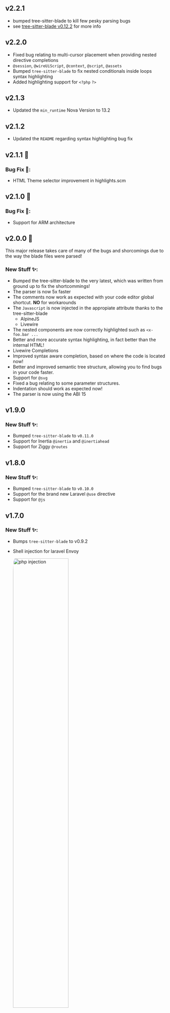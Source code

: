 ## v2.2.1

- bumped tree-sitter-blade to kill few pesky parsing bugs
- see
  [tree-sitter-blade v0.12.2](https://github.com/EmranMR/tree-sitter-blade/releases/tag/v0.12.2)
  for more info

## v2.2.0

- Fixed bug relating to multi-cursor placement when providing nested directive
  completions
- `@session`, `@wireUiScript`, `@context`, `@script`, `@assets`
- Bumped `tree-sitter-blade` to fix nested conditionals inside loops syntax
  highlighting
- Added highlighting support for `<?php` `?>`

## v2.1.3

- Updated the `min_runtime` Nova Version to 13.2

## v2.1.2

- Updated the `README` regarding syntax highlighting bug fix

## v2.1.1 🚀

### Bug Fix 🐞:

- HTML Theme selector improvement in highlights.scm

## v2.1.0 🚀

### Bug Fix 🐞:

- Support for ARM architecture

## v2.0.0 🚀

This major release takes care of many of the bugs and shorcomings due to the way
the blade files were parsed!

### New Stuff ✨:

- Bumped the tree-sitter-blade to the very latest, which was written from ground
  up to fix the shortcommings!
- The parser is now 5x faster
- The comments now work as expected with your code editor global shortcut.
  **NO** for workarounds
- The `Javascript` is now injected in the appropiate attribute thanks to the
  tree-sitter-blade
  - AlpineJS
  - Livewire
- The nested components are now correctly highlighted such as `<x-foo.bar ...`
- Better and more accurate syntax highlighting, in fact better than the internal
  HTML!
- Livewire Completions
- Improved syntax aware completion, based on where the code is located now!
- Better and improved semantic tree structure, allowing you to find bugs in your
  code faster.
- Support for `@svg`
- Fixed a bug relating to some parameter structures.
- Indentation should work as expected now!
- The parser is now using the ABI 15

## v1.9.0

### New Stuff ✨:

- Bumped `tree-sitter-blade` to `v0.11.0`
- Support for Inertia `@inertia` and `@inertiahead`
- Support for Ziggy `@routes`

## v1.8.0

### New Stuff ✨:

- Bumped `tree-sitter-blade` to `v0.10.0`
- Support for the brand new Laravel `@use` directive
- Support for `@js`

## v1.7.0

### New Stuff ✨:

- Bumps `tree-sitter-blade` to v0.9.2
- Shell injection for laravel Envoy

  <img src="https://github.com/EmranMR/Laravel-Nova-Extension/blob/main/Images/Envoy%20Injection.png?raw=true" width="60%" style="border-radius: 2%" alt="php injection" title="php injection" />

- New directives
- **Envoy**
  - `@servers`
  - `@import`
  - `@task`
  - `@story`
  - `@setup`
- **Hooks**
  - `@before`
  - `@after`
  - `@error`
  - `@success`
  - `@finished`
- **Notifications**
  - `@before`
  - `@slack`
  - `@discord`
  - `@telegram`
  - `@microsoftTeams`

### Bug Fix 🐞:

- parsing bug #20

## v1.6.1

### Bug Fix 🐞:

- Emmet extension should now work as expected with Blade files! #19 🙈

## v1.6.0

### New Stuff ✨:

- Temporary replacement support for commenting in Blade, as there is a
  [conflict internally in Nova, when using injected languages](https://devforum.nova.app/t/comment-shortcut-improvement-in-complex-comment-situations-in-tree-sitter-based-syntax-extension/2220)
- There are three ways you can comments in blade files.

##### 1. Typing `{`

<img src="https://github.com/EmranMR/Laravel-Nova-Extension/blob/1f9bdb446e0bbaa4d36b4760750c9a8e33f3b52c/Images/comment.gif?raw=true" width="60%" style="border-radius: 2%" alt="comment" title="comment" />

##### 2. typing "comment"

<img src="https://github.com/EmranMR/Laravel-Nova-Extension/blob/1f9bdb446e0bbaa4d36b4760750c9a8e33f3b52c/Images/comment3.gif?raw=true" width="60%" style="border-radius: 2%" alt="comment" title="comment" />

##### 3. using `CMD+\` shortcut

<img src="https://github.com/EmranMR/Laravel-Nova-Extension/blob/1f9bdb446e0bbaa4d36b4760750c9a8e33f3b52c/Images/comment2.gif?raw=true" width="60%" style="border-radius: 2%" alt="comment" title="comment" />

## v1.5.0

### New Stuff ✨:

- Bumps `tree-sitter-blade` to
  [v0.7.0](https://github.com/EmranMR/tree-sitter-blade/releases/tag/v0.7.0)
- Full support
  [Template Inheritance](https://laravel.com/docs/10.x/blade#layouts-using-template-inheritance)
- `@aware`
- `@parent`
- inline `@section`
- nested `@section` with `@endsection` or `@show` end directive

## v1.4.0

### New Stuff ✨:

- Bumps `tree-sitter-blade` to v0.6.0
- Added support for `bracket` selectors, allowing the themes to take advantage
  of. #14
- Support for Laravel Pennant
  - `@feature`
  - `@elsefeature`

### Bug Fix 🐞:

- Fixed bug #15

## v1.2.0

### New Features ✨:

- bumped `tree-sitter-blade`🌳 to v0.4.1
- Support for Authorisation Directives:
  - `@can`
  - `@canany`
  - `@cannot`
  - `@elsecan`
  - `@elsecannot`
  - `@elsecanany`

## v.1.1.1

### Bug Fixes: 🐞

- Fixes attribute html injection problems. See #11

## v1.1.0

### New Features ✨:

#### 1. Completion now covers all the directives supported in

`tree-sitter-blade` and they are as it follows:

- **loops**
  - `@for`
  - `@foreach`
  - `@forelse`
  - `@while`
- **Livewire 🪼**
  - `@persist`
  - `@teleport`
  - `@volt`

#### 2. Syntax Highlighting adjustment

- The attribute directives now match the theme colouring for
  `tag.attribute.name`
- For other directives theme selector has been changed to `tag.framework` so
  that it is semantically correct

### Bug Fixes: 🐞

- Fixed the issue `@verbatim` adding parameter in completion
- Remove duplicate `@break` until the issue is fixed in #10

## 📣 1.0.0 🎉

##### Finally support for `php` **injection** 🥳 as well php autocompletion that is provided by Nova! see below for more info 👇

- This includes
  - inside `parameters`, `{{ }}` `@php @endphp` or anywhere else you expect
    syntax highlighting!
- The `php` injection would have **NOT** been possible without the work done
  @CalebDW on the core `tree-sitter-php`🙏 see
  [tree-sitter-php split_parser pull request draft](https://github.com/tree-sitter/tree-sitter-php/pull/180)
  - To get this work, I cloned the `split_parser draft`, then `php-only`
    subsyntax was created in Nova
  - Then all the first party `completions`, `queries` were copied, and adjusted
    to support the new `php-only` **sub-syntax**
  - This is a temporary measure until the pull request is merged, and then
    adopted by Nova, which might take a long time.

<img src="https://github.com/EmranMR/Laravel-Nova-Extension/blob/main/Images/php%20injection.gif?raw=true" width="60%" style="border-radius: 2%" alt="php injection" title="php injection" />

##### Other Updates

- Updated the submodules to the latest version
- Completion file names all adjusted to avoid confusion, prefixed with `php` or
  `blade`
- Added adjusted `makeFile` to `tree-sitter-php-only` to allow generation of
  correct dynamic library for Nova

## 0.2.2

- Extension typo fix...

## 0.2.0

### New Features:

##### bumped the tree-sitter to v0.3.2, which includes:

- a lot of bug fixes,
- Folding Support
- Directive support for Livewire including the upcoming v3.0
  ![folding](https://github-production-user-asset-6210df.s3.amazonaws.com/11975985/254418729-ba36eb66-fee4-4898-b94c-8f503a012122.gif "folding")

##### Using Symbolic icons so that completion can be distinguished easier and semantic.

- `@vite` support
- Completions refactored and categorised to follow their order they appear in
  tree-sitter grammar as well as following the rule_names
- Autocompletions:
  - **attributes**
    - `@class`
    - `@style`
    - `@checked`
    - `@selected`
    - `@disabled`
    - `@readonly`
    - `@required`
  - **keywords**
    - `@csrf`
    - `@viteReactRefresh`
    - `@livewireStyles`
    - `@livewireScripts`
    - `@livewireScriptConfig`
  - **inline directives**
    - `@extend`
    - `@yield`
    - `@include`
    - `@includeIf`
    - `@includeWhen`
    - `@includeUnless`
    - `@includeFirst`
    - `@props`
    - `@method`
    - `@inject`
    - `@each`
    - `@vite`
    - `@livewire`
  - `@Switch`
    - `@case`
    - `@break`
    - `@default`
  - **conditionals and if statements**
    - `@section`
    - `@fragment`
    - `@once`
    - `@verbatim`
    - `@push`
    - `@pushOnce`
    - `@pushIf`
    - `@prepend`
    - `@prependOnce`
    - `@if`
    - `@Unless`
    - `@isset`
    - `@auth`
    - `@guest`
    - `@production`
    - `@env`
    - `@hasSection`
    - `@sectionMissing`
    - `@error`
  - `@php` tags

##### Adjustment to auto indentation increase/decrease

#### Bug Fix 🐞:

- Issues with context aware completion see #7 resulting with problem completing
  the attribute directives as well as none relating completion showing in
  attributes

## 0.1.0

- Support for **code folding** for blade directives
- bumped the `tree-sitter-blade` to 0.1.2

## Version 0.0.6

- Extension rearrangements for slimming purposes.
- Streamlining the build process & including the code signing

## Version 0.0.5

- Initial Release
- Integration with `tree-sitter-blade`
- Support for automatic indentation increase and decrease
- Very basic context aware autocompletion (not complete at all)
